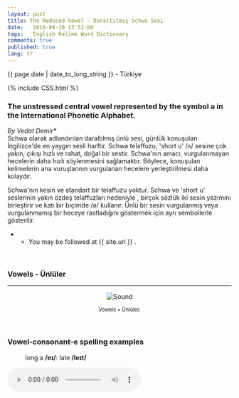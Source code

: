 ```yaml
---
layout: post
title: The Reduced Vowel - Daraltılmış Schwa Sesi 
date:   2018-08-10 13:52:00
tags:   English Kelime Word Dictionary
comments: true
published: true
lang: tr
---
```



<p class="meta">{{ page.date | date_to_long_string }} - Türkiye</p>

{% include CSS.html %}

### The unstressed central vowel represented by the symbol ə in the International Phonetic Alphabet.

_By Vedat Demir*_
<br>
<i class="fas fa-paragraph fa-2x"></i> Schwa olarak adlandırılan daraltılmış ünlü sesi, günlük konuşulan İngilizce'de en yaygın sesli harftir. Schwa telaffuzu, 'short u' /ʌ/ sesine çok yakın, çıkışı hızlı ve rahat, doğal bir sestir. Schwa'nın amacı, vurgulanmayan hecelerin daha hızlı söylenmesini sağlamaktır. Böylece, konuşulan kelimelerin ana vuruşlarının vurgulanan hecelere yerleştirilmesi daha kolaydır.

Schwa'nın kesin ve standart bir telaffuzu yoktur. Schwa ve 'short u' seslerinin yakın özdeş telaffuzları nedeniyle , birçok sözlük iki sesin yazımını birleştirir ve katı bir biçimde /ə/ kullanır. Ünlü bir sesin vurgulanmış veya vurgulanmamış bir heceye rastladığını göstermek için ayrı sembollerle gösterilir.
	



* * You may be followed at {{ site.url }} .

<br>


### Vowels - Ünlüler
***
<div class="resize" style="margin: 15px; text-align: center;">
  <img src="{{ site.baseurl }}/images/vowels.gif" alt="Sound" class="resize"  />
  <p><small>Vowels &bull; Ünlüler.</small></p>
</div>

<br>

<h3>Vowel-consonant-e spelling examples</h3><p style="margin-left:40px">long a <strong>/eɪ/</strong>: late<strong> /leɪt/</strong></p>

<audio controls>
  <source src="{{ site.baseurl }}/audio/late.mp3" type="audio/mpeg">
Your browser does not support the audio element.
</audio>

<br>

<style>
img.resize {
  max-width:70%;
  max-height:70%;
}
</style>
